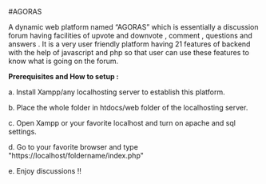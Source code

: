 #AGORAS

A dynamic web platform named “AGORAS” which is essentially a discussion forum having facilities of upvote and downvote , comment , questions and answers . It is a very user friendly platform having 21 features of backend with the help of javascript and php so that user can use these features to know what is going on the forum.


<b>Prerequisites and How to setup :</b>

a. Install Xampp/any localhosting server to establish this platform.

b. Place the whole folder in htdocs/web folder of the localhosting server.

c. Open Xampp or your favorite localhost and turn on apache and sql settings.

d. Go to your favorite browser and type "https://localhost/foldername/index.php"

e. Enjoy discussions !!
